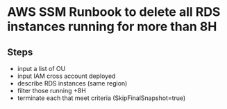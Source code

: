 # AWS SSM Runbook to delete all RDS instances running for more than 8H

## Steps 
- input a list of OU
- input IAM cross account deployed
- describe RDS instances (same region)
- filter those running +8H
- terminate each that meet criteria (SkipFinalSnapshot=true)